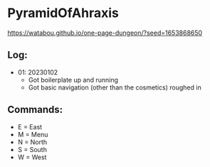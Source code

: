 # PyramidOfAhraxis
https://watabou.github.io/one-page-dungeon/?seed=1653868650

## Log:

* 01: 20230102
    * Got boilerplate up and running
    * Got basic navigation (other than the cosmetics) roughed in

## Commands:

* E = East
* M = Menu
* N = North
* S = South
* W = West